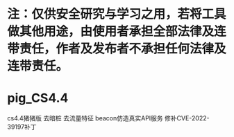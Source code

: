 # 注：仅供安全研究与学习之用，若将工具做其他用途，由使用者承担全部法律及连带责任，作者及发布者不承担任何法律及连带责任。
# pig_CS4.4
cs4.4猪猪版 去暗桩 去流量特征  beacon仿造真实API服务  修补CVE-2022-39197补丁

